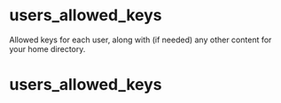 # users_allowed_keys
Allowed keys for each user, along with (if needed) any other content for your home directory.
# users_allowed_keys
